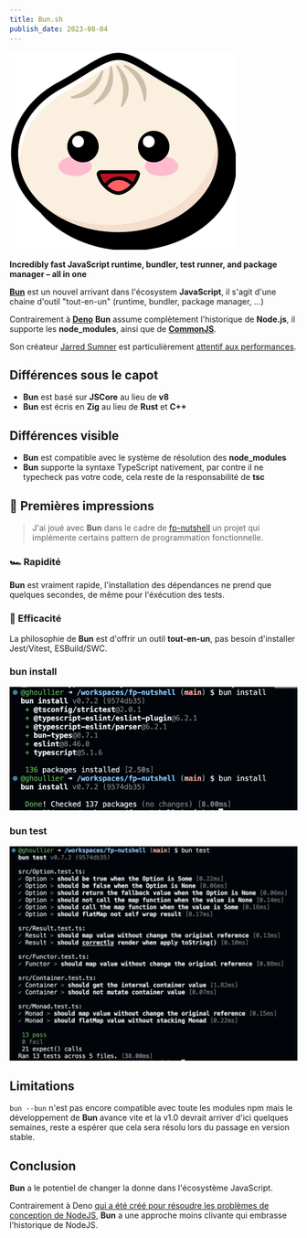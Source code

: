 ```yaml
---
title: Bun.sh
publish_date: 2023-08-04
---
```


![Bun.sh](./bun-logo.png)

**Incredibly fast JavaScript runtime, bundler, test runner, and package manager
– all in one**

[**Bun**](https://bun.sh/) est un nouvel arrivant dans l'écosystem
**JavaScript**, il s'agit d'une chaine d'outil "tout-en-un" (runtime, bundler,
package manager, ...)

Contrairement à [**Deno**](https://deno.land/) **Bun** assume complètement
l'historique de **Node.js**, il supporte les **node_modules**, ainsi que de
[**CommonJS**](https://bun.sh/blog/commonjs-is-not-going-away).

Son créateur [Jarred Sumner](https://twitter.com/jarredsumner) est
particulièrement
[attentif aux performances](https://twitter.com/search?q=%40jarredsumner%20faster&src=typed_query).

## Différences sous le capot

- **Bun** est basé sur **JSCore** au lieu de **v8**
- **Bun** est écris en **Zig** au lieu de **Rust** et **C++**

## Différences visible

- **Bun** est compatible avec le système de résolution des **node_modules**
- **Bun** supporte la syntaxe TypeScript nativement, par contre il ne typecheck
  pas votre code, cela reste de la responsabilité de **tsc**

## 🐣 Premières impressions

> J'ai joué avec **Bun** dans le cadre de
> [fp-nutshell](https://github.com/ghoullier/fp-nutshell) un projet qui
> implémente certains pattern de programmation fonctionnelle.

### 🏎 Rapidité

**Bun** est vraiment rapide, l'installation des dépendances ne prend que
quelques secondes, de même pour l'éxécution des tests.

### 🔋 Efficacité

La philosophie de **Bun** est d'offrir un outil **tout-en-un**, pas besoin
d'installer Jest/Vitest, ESBuild/SWC.

### bun install

![Bun Install](./bun-install.png)

### bun test

![Bun Test](./bun-test.png)

## Limitations

`bun --bun` n'est pas encore compatible avec toute les modules npm mais le
développement de **Bun** avance vite et la v1.0 devrait arriver d'ici quelques
semaines, reste a espérer que cela sera résolu lors du passage en version
stable.

## Conclusion

**Bun** a le potentiel de changer la donne dans l'écosystème JavaScript.

Contrairement à Deno
[qui a été créé pour résoudre les problèmes de conception de NodeJS](https://medium.com/@imior/10-things-i-regret-about-node-js-ryan-dahl-2ba71ff6b4dc),
**Bun** a une approche moins clivante qui embrasse l'historique de NodeJS.
